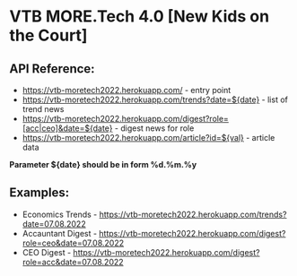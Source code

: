 # VTB MORE.Tech 4.0 [New Kids on the Court]

## API Reference:

- https://vtb-moretech2022.herokuapp.com/ - entry point
- https://vtb-moretech2022.herokuapp.com/trends?date=${date} - list of trend news
- https://vtb-moretech2022.herokuapp.com/digest?role=[acc|ceo]&date=${date} - digest news for role
- https://vtb-moretech2022.herokuapp.com/article?id=${val} - article data

**Parameter ${date} should be in form %d.%m.%y**

## Examples:
- Economics Trends - https://vtb-moretech2022.herokuapp.com/trends?date=07.08.2022
- Accauntant Digest - https://vtb-moretech2022.herokuapp.com/digest?role=ceo&date=07.08.2022
- CEO Digest - https://vtb-moretech2022.herokuapp.com/digest?role=acc&date=07.08.2022
